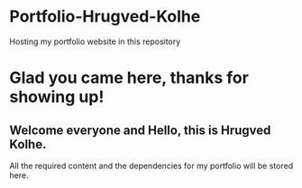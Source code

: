 # Portfolio-Hrugved-Kolhe
Hosting my portfolio website in this repository

# Glad you came here, thanks for showing up!

## Welcome everyone and Hello, this is Hrugved Kolhe.



All the required content and the dependencies for my portfolio will be stored here.

